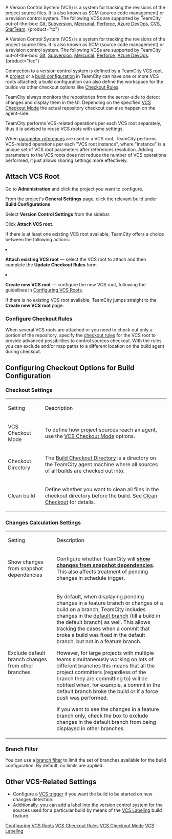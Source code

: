 [//]: # (title: Configuring VCS Settings)
[//]: # (auxiliary-id: Configuring VCS Settings)

A Version Control System (VCS) is a system for tracking the revisions of the project source files. It is also known as SCM (source code management) or a revision control system. The following VCSs are supported by TeamCity out-of-the-box: [Git](git.md), [Subversion](subversion.md), [Mercurial](mercurial.md), [Perforce](perforce.md), [Azure DevOps](team-foundation-version-control.md), [CVS](cvs.md), [StarTeam](starteam.md).
{product="tc"}

A Version Control System (VCS) is a system for tracking the revisions of the project source files. It is also known as SCM (source code management) or a revision control system. The following VCSs are supported by TeamCity out-of-the-box: [Git](git.md), [Subversion](subversion.md), [Mercurial](mercurial.md), [Perforce](perforce.md), [Azure DevOps](team-foundation-version-control.md).
{product="tcc"}

Connection to a version control system is defined by a TeamCity [VCS root](vcs-root.md). A [project](project.md) or a [build configuration](managing-builds.md) in TeamCity can have one or more VCS roots attached; a build configuration can also define the workspace for the builds via other checkout options like [Checkout Rules](vcs-checkout-rules.md).

TeamCity always monitors the repositories from the server-side to detect changes and display them in the UI. Depending on the specified [VCS Checkout Mode](vcs-checkout-mode.md) the actual repository checkout can also happen on the agent-side.

TeamCity performs VCS-related operations per each VCS root separately, thus it is advised to reuse VCS roots with same settings.

When [parameter references](using-build-parameters.md) are used in a VCS root, TeamCity performs VCS-related operations per each "VCS root instance", where "instance" is a unique set of VCS root parameters after references resolution. Adding parameters to the VCS roots does not reduce the number of VCS operations performed, it just allows sharing settings more effectively.

## Attach VCS Root

<procedure title="Attach or Create VCS Root">
<step><p>Go to <b>Administration</b> and click the project you want to configure.</p></step>
<step><p>From the project's <b>General Settings</b> page, click the relevant build under <b>Build Configurations</b></p></step>
<step><p>Select <b>Version Control Settings</b> from the sidebar.</p></step>
<step><p>Click <b>Attach VCS root</b>.</p></step>
<step><p>If there is at least one existing VCS root available, TeamCity offers a choice between the following actions:</p>
<list>
<li><p><b>Attach existing VCS root</b> — select the VCS root to attach and then complete the <b>Update Checkout Rules</b> form.</p></li>
<li><p><b>Create new VCS root</b> — configure the new VCS root, following the guidelines in <a href="configuring-vcs-roots.md">Configuring VCS Roots</a>.</p></li>
</list>
<note>
<p>If there is no existing VCS root available, TeamCity jumps straight to the <b>Create new VCS root</b> page.</p>
</note>
</step>
</procedure>

### Configure Checkout Rules

When several VCS roots are attached or you need to check out only a portion of the repository, specify the [checkout rules](vcs-checkout-rules.md) for the VCS root to provide advanced possibilities to control sources checkout. With the rules you can exclude and/or map paths to a different location on the build agent during checkout.

## Configuring Checkout Options for Build Configuration

### Checkout Settings

<table><tr>

<td>

Setting

</td>

<td>

Description

</td></tr><tr>

<td>

VCS Сheckout Mode

</td>

<td>

To define how project sources reach an agent, use the [VCS Checkout Mode](vcs-checkout-mode.md) options.

</td></tr><tr>

<td>

Сheckout Directory

</td>

<td>

The [Build Checkout Directory](build-checkout-directory.md) is a directory on the TeamCity agent machine where all sources of all builds are checked out into.

</td></tr><tr>

<td>

Clean build


</td>

<td>

Define whether you want to clean all files in the checkout directory before the build. See [Clean Checkout](clean-checkout.md) for details.

</td></tr></table>

### Changes Calculation Settings

<table><tr>

<td>

Setting

</td>

<td>

Description

</td></tr><tr>

<td>

<anchor name="show-changes-from-snapshot-dependencies"/>

Show changes from snapshot dependencies

</td>

<td>

Configure whether TeamCity will __[show changes from snapshot dependencies](build-dependencies-setup.md#show-changes-from-dependencies)__. This also affects treatment of pending changes in schedule trigger.

</td></tr><tr>

<td>

<anchor name="ConfiguringVCSSettings-excludeDefaultBranch"/>

Exclude default branch changes from other branches

</td>

<td id="excludeDefaultBranch">

By default, when displaying pending changes in a feature branch or changes of a build on a branch, TeamCity includes changes in the [default branch](working-with-feature-branches.md#Default+Branch) (till a build in the default branch) as well. This allows tracking the cases when a commit that broke a build was fixed in the default branch, but not in a feature branch.

However, for large projects with multiple teams simultaneously working on lots of different branches this means that all the project committers (regardless of the branch they are committing to) will be notified when, for example, a commit in the default branch broke the build or if a force push was performed.

If you want to see the changes in a feature branch only, check the box to exclude changes in the default branch from being displayed in other branches.

</td></tr></table>

### Branch Filter

You can use a [branch filter](branch-filter.md) to limit the set of branches available for the build configuration. By default, no limits are applied.

## Other VCS-Related Settings

* Configure a [VCS trigger](configuring-vcs-triggers.md) if you want the build to be started on new changes detection.
* Additionally, you can add a label into the version control system for the sources used for a particular build by means of the [VCS Labeling](vcs-labeling.md) build feature.
 
 <seealso>
        <category ref="admin-guide">
            <a href="configuring-vcs-roots.md">Configuring VCS Roots</a>
            <a href="vcs-checkout-rules.md">VCS Checkout Rules</a>
            <a href="vcs-checkout-mode.md">VCS Checkout Mode</a>
            <a href="vcs-labeling.md">VCS Labeling</a>
        </category>
</seealso>